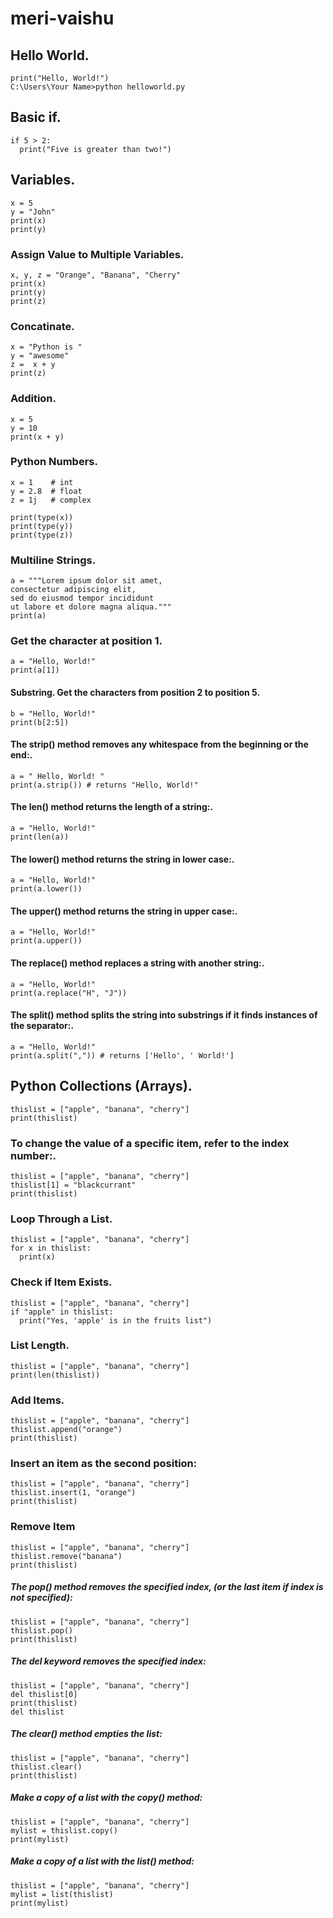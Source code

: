 # meri-vaishu
## Hello World.

```
print("Hello, World!")
C:\Users\Your Name>python helloworld.py
```
## Basic if.
```
if 5 > 2:
  print("Five is greater than two!")
```
## Variables.
```
x = 5
y = "John"
print(x)
print(y)
```
### Assign Value to Multiple Variables.
```
x, y, z = "Orange", "Banana", "Cherry"
print(x)
print(y)
print(z)
```
### Concatinate.
```
x = "Python is "
y = "awesome"
z =  x + y
print(z)
```
### Addition.
```
x = 5
y = 10
print(x + y)
```
### Python Numbers.
```
x = 1    # int
y = 2.8  # float
z = 1j   # complex

print(type(x))
print(type(y))
print(type(z))
```
### Multiline Strings.
```
a = """Lorem ipsum dolor sit amet,
consectetur adipiscing elit,
sed do eiusmod tempor incididunt
ut labore et dolore magna aliqua."""
print(a)
```
### Get the character at position 1.
```
a = "Hello, World!"
print(a[1])
```
#### Substring. Get the characters from position 2 to position 5.
```
b = "Hello, World!"
print(b[2:5])
```
#### The strip() method removes any whitespace from the beginning or the end:.
```
a = " Hello, World! "
print(a.strip()) # returns "Hello, World!"
```
#### The len() method returns the length of a string:.
```
a = "Hello, World!"
print(len(a))
```
#### The lower() method returns the string in lower case:.
```
a = "Hello, World!"
print(a.lower())
```
#### The upper() method returns the string in upper case:.
```
a = "Hello, World!"
print(a.upper())
```
#### The replace() method replaces a string with another string:.
```
a = "Hello, World!"
print(a.replace("H", "J"))
```
#### The split() method splits the string into substrings if it finds instances of the separator:.
```
a = "Hello, World!"
print(a.split(",")) # returns ['Hello', ' World!']
```
## Python Collections (Arrays).
```
thislist = ["apple", "banana", "cherry"]
print(thislist)
```

### To change the value of a specific item, refer to the index number:.
```
thislist = ["apple", "banana", "cherry"]
thislist[1] = "blackcurrant"
print(thislist)
```
### Loop Through a List.
```
thislist = ["apple", "banana", "cherry"]
for x in thislist:
  print(x)
```
### Check if Item Exists.
```
thislist = ["apple", "banana", "cherry"]
if "apple" in thislist:
  print("Yes, 'apple' is in the fruits list")
```
### List Length.
```
thislist = ["apple", "banana", "cherry"]
print(len(thislist))
```
### Add Items.
```
thislist = ["apple", "banana", "cherry"]
thislist.append("orange")
print(thislist)
```
### Insert an item as the second position:
```
thislist = ["apple", "banana", "cherry"]
thislist.insert(1, "orange")
print(thislist)
```
### Remove Item
```
thislist = ["apple", "banana", "cherry"]
thislist.remove("banana")
print(thislist)
```
##### The pop() method removes the specified index, (or the last item if index is not specified):
```
thislist = ["apple", "banana", "cherry"]
thislist.pop()
print(thislist)
```
##### The del keyword removes the specified index:
```
thislist = ["apple", "banana", "cherry"]
del thislist[0]
print(thislist)
del thislist

```
##### The clear() method empties the list:
```
thislist = ["apple", "banana", "cherry"]
thislist.clear()
print(thislist)
```
##### Make a copy of a list with the copy() method:
```
thislist = ["apple", "banana", "cherry"]
mylist = thislist.copy()
print(mylist)
```
##### Make a copy of a list with the list() method:
```
thislist = ["apple", "banana", "cherry"]
mylist = list(thislist)
print(mylist)
```
